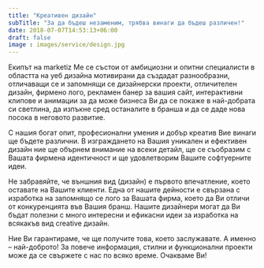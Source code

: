 ```yaml
---
title: "Креативен дизайн"
subTitle: "За да бъдеш незаменим, трябва винаги да бъдеш различен!"
date: 2018-07-07T14:53:13+06:00
draft: false
image : images/service/design.jpg
---
```

Екипът на marketiz Me се състои от амбициозни и опитни специалисти в областта на уеб дизайна мотивирани да създадат разнообразни, отличаващи се и запомнящи се дизайнерски проекти, отличителен дизайн, фирмено лого, рекламен банер за вашия сайт, интерактивни клипове и анимации за да може бизнеса Ви да се покаже в най-добрата си светлина, да изпъкне сред останалите в бранша и да се даде нова посока в неговото развитие.

С нашия богат опит, професионални умения и добър креатив Вие винаги ще бъдете различни. В изграждането на Вашия уникален и ефективен дизайн ние ще обърнем внимание на всеки детайл, ще се съобразим с Вашата фирмена идентичност и ще удовлетворим Вашите софтуерните идеи.

Не забравяйте, че външния вид (дизайн) е първото впечатление, което оставате на Вашите клиенти. Една от нашите дейности е свързана с изработка на запомнящо се лого за Вашата фирма, което да Ви отличи от конкуренцията във Вашия бранш. Нашите дизайнери могат да Ви бъдат полезни с много интересни и ефикасни идеи за изработка на всякакъв вид creative дизайн.

Ние Ви гарантираме, че ще получите това, което заслужавате. А именно – най-доброто! За повече информация, стилни и функционални проекти може да се свържете с нас по всяко време. Очакваме Ви!